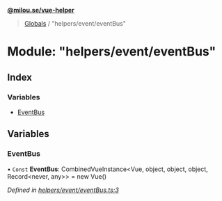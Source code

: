**[@milou.se/vue-helper](../README.md)**

> [Globals](../globals.md) / "helpers/event/eventBus"

# Module: "helpers/event/eventBus"

## Index

### Variables

* [EventBus](_helpers_event_eventbus_.md#eventbus)

## Variables

### EventBus

• `Const` **EventBus**: CombinedVueInstance<Vue, object, object, object, Record<never, any\>\> = new Vue()

*Defined in [helpers/event/eventBus.ts:3](https://github.com/milou-se/milou-vue-helper/blob/75d6769/src/helpers/event/eventBus.ts#L3)*
